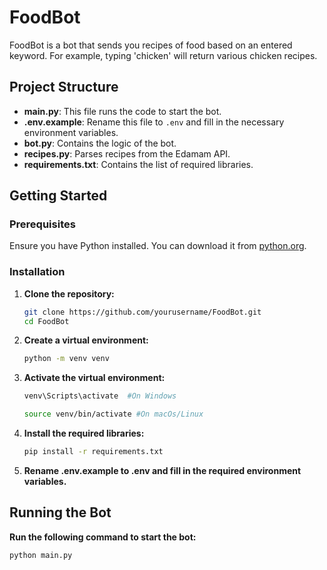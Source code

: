 # FoodBot

FoodBot is a bot that sends you recipes of food based on an entered keyword. For example, typing 'chicken' will return various chicken recipes.

## Project Structure

- **main.py**: This file runs the code to start the bot.
- **.env.example**: Rename this file to `.env` and fill in the necessary environment variables.
- **bot.py**: Contains the logic of the bot.
- **recipes.py**: Parses recipes from the Edamam API.
- **requirements.txt**: Contains the list of required libraries.

## Getting Started

### Prerequisites

Ensure you have Python installed. You can download it from [python.org](https://www.python.org/).

### Installation

1. **Clone the repository:**
   ```bash
   git clone https://github.com/yourusername/FoodBot.git
   cd FoodBot

2. **Create a virtual environment:**
    ```bash
    python -m venv venv

3. **Activate the virtual environment:**
    ```bash
    venv\Scripts\activate  #On Windows

    source venv/bin/activate #On macOs/Linux

4. **Install the required libraries:**
    ```bash
    pip install -r requirements.txt

5. **Rename .env.example to .env and fill in the required environment variables.**

## Running the Bot 

**Run the following command to start the bot:**

    python main.py

